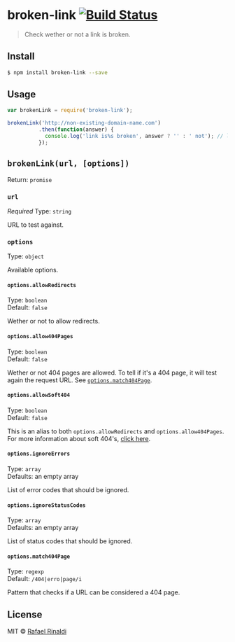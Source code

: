 # broken-link [![Build Status](https://travis-ci.org/rafaelrinaldi/broken-link.svg?branch=master)](https://travis-ci.org/rafaelrinaldi/broken-link)

> Check wether or not a link is broken.

## Install

```sh
$ npm install broken-link --save
```

## Usage

```javascript
var brokenLink = require('broken-link');

brokenLink('http://non-existing-domain-name.com')
          .then(function(answer) {
            console.log('link is%s broken', answer ? '' : ' not'); // link is broken
          });
```

## `brokenLink(url, [options])`

Return: `promise` 

### `url`

*Required*
Type: `string`  

URL to test against.

### `options`

Type: `object`  

Available options.

#### `options.allowRedirects`

Type: `boolean`  
Default: `false`  

Wether or not to allow redirects.

#### `options.allow404Pages`

Type: `boolean`  
Default: `false`  

Wether or not 404 pages are allowed. To tell if it's a 404 page, it will test again the request URL. See [`options.match404Page`](#options-match404page).

#### `options.allowSoft404`

Type: `boolean`  
Default: `false`  

This is an alias to both `options.allowRedirects` and `options.allow404Pages`. For more information about soft 404's, [click here](https://en.wikipedia.org/wiki/HTTP_404#Phony_404_errors).

#### `options.ignoreErrors`

Type: `array`  
Defaults: an empty array  

List of error codes that should be ignored.

#### `options.ignoreStatusCodes`

Type: `array`  
Defaults: an empty array  

List of status codes that should be ignored.

#### `options.match404Page`

Type: `regexp`  
Default: `/404|erro|page/i`

Pattern that checks if a URL can be considered a 404 page.

## License

MIT © [Rafael Rinaldi](http://rinaldi.io)
